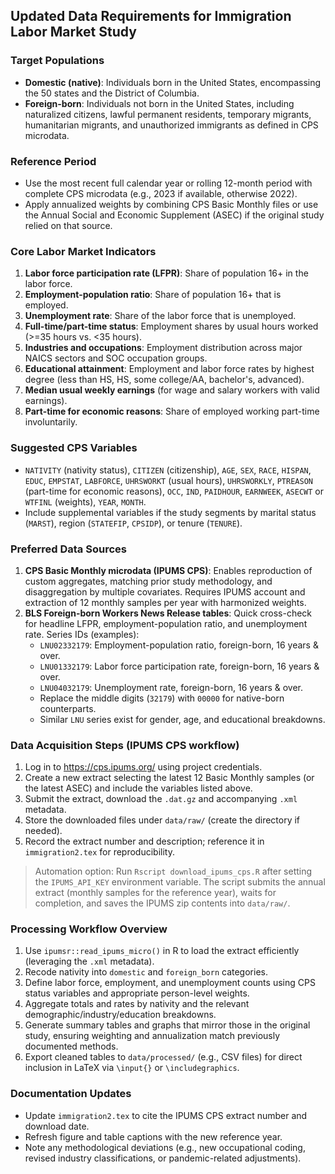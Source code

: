 ## Updated Data Requirements for Immigration Labor Market Study

### Target Populations
- **Domestic (native)**: Individuals born in the United States, encompassing the 50 states and the District of Columbia.
- **Foreign-born**: Individuals not born in the United States, including naturalized citizens, lawful permanent residents, temporary migrants, humanitarian migrants, and unauthorized immigrants as defined in CPS microdata.

### Reference Period
- Use the most recent full calendar year or rolling 12-month period with complete CPS microdata (e.g., 2023 if available, otherwise 2022).
- Apply annualized weights by combining CPS Basic Monthly files or use the Annual Social and Economic Supplement (ASEC) if the original study relied on that source.

### Core Labor Market Indicators
1. **Labor force participation rate (LFPR)**: Share of population 16+ in the labor force.
2. **Employment-population ratio**: Share of population 16+ that is employed.
3. **Unemployment rate**: Share of the labor force that is unemployed.
4. **Full-time/part-time status**: Employment shares by usual hours worked (>=35 hours vs. <35 hours).
5. **Industries and occupations**: Employment distribution across major NAICS sectors and SOC occupation groups.
6. **Educational attainment**: Employment and labor force rates by highest degree (less than HS, HS, some college/AA, bachelor's, advanced).
7. **Median usual weekly earnings** (for wage and salary workers with valid earnings).
8. **Part-time for economic reasons**: Share of employed working part-time involuntarily.

### Suggested CPS Variables
- `NATIVITY` (nativity status), `CITIZEN` (citizenship), `AGE`, `SEX`, `RACE`, `HISPAN`, `EDUC`, `EMPSTAT`, `LABFORCE`, `UHRSWORKT` (usual hours), `UHRSWORKLY`, `PTREASON` (part-time for economic reasons), `OCC`, `IND`, `PAIDHOUR`, `EARNWEEK`, `ASECWT` or `WTFINL` (weights), `YEAR`, `MONTH`.
- Include supplemental variables if the study segments by marital status (`MARST`), region (`STATEFIP`, `CPSIDP`), or tenure (`TENURE`).

### Preferred Data Sources
1. **CPS Basic Monthly microdata (IPUMS CPS)**: Enables reproduction of custom aggregates, matching prior study methodology, and disaggregation by multiple covariates. Requires IPUMS account and extraction of 12 monthly samples per year with harmonized weights.
2. **BLS Foreign-born Workers News Release tables**: Quick cross-check for headline LFPR, employment-population ratio, and unemployment rate. Series IDs (examples):
   - `LNU02332179`: Employment-population ratio, foreign-born, 16 years & over.
   - `LNU01332179`: Labor force participation rate, foreign-born, 16 years & over.
   - `LNU04032179`: Unemployment rate, foreign-born, 16 years & over.
   - Replace the middle digits (`32179`) with `00000` for native-born counterparts.
   - Similar `LNU` series exist for gender, age, and educational breakdowns.

### Data Acquisition Steps (IPUMS CPS workflow)
1. Log in to https://cps.ipums.org/ using project credentials.
2. Create a new extract selecting the latest 12 Basic Monthly samples (or the latest ASEC) and include the variables listed above.
3. Submit the extract, download the `.dat.gz` and accompanying `.xml` metadata.
4. Store the downloaded files under `data/raw/` (create the directory if needed).
5. Record the extract number and description; reference it in `immigration2.tex` for reproducibility.

> Automation option: Run `Rscript download_ipums_cps.R` after setting the `IPUMS_API_KEY` environment variable. The script submits the annual extract (monthly samples for the reference year), waits for completion, and saves the IPUMS zip contents into `data/raw/`.

### Processing Workflow Overview
1. Use `ipumsr::read_ipums_micro()` in R to load the extract efficiently (leveraging the `.xml` metadata).
2. Recode nativity into `domestic` and `foreign_born` categories.
3. Define labor force, employment, and unemployment counts using CPS status variables and appropriate person-level weights.
4. Aggregate totals and rates by nativity and the relevant demographic/industry/education breakdowns.
5. Generate summary tables and graphs that mirror those in the original study, ensuring weighting and annualization match previously documented methods.
6. Export cleaned tables to `data/processed/` (e.g., CSV files) for direct inclusion in LaTeX via `\input{}` or `\includegraphics`.

### Documentation Updates
- Update `immigration2.tex` to cite the IPUMS CPS extract number and download date.
- Refresh figure and table captions with the new reference year.
- Note any methodological deviations (e.g., new occupational coding, revised industry classifications, or pandemic-related adjustments).
